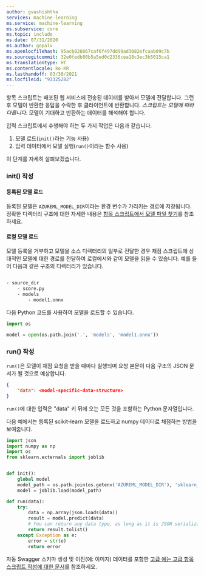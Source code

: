 ```yaml
---
author: gvashishtha
services: machine-learning
ms.service: machine-learning
ms.subservice: core
ms.topic: include
ms.date: 07/31/2020
ms.author: gopalv
ms.openlocfilehash: 95acb028867caf6f497dd99ad3082efcaab09c7b
ms.sourcegitcommit: 32e0fedb80b5a5ed0d2336cea18c3ec3b5015ca1
ms.translationtype: HT
ms.contentlocale: ko-KR
ms.lasthandoff: 03/30/2021
ms.locfileid: "93325282"
---
```

항목 스크립트는 배포된 웹 서비스에 전송된 데이터를 받아서 모델에 전달합니다. 그런 후 모델이 반환한 응답을 수락한 후 클라이언트에 반환합니다. *스크립트는 모델에 따라 다릅니다*. 모델이 기대하고 반환하는 데이터를 해석해야 합니다.

입력 스크립트에서 수행해야 하는 두 가지 작업은 다음과 같습니다.

1. 모델 로드(`init()`라는 기능 사용)
1. 입력 데이터에서 모델 실행(`run()`이라는 함수 사용)

이 단계를 자세히 살펴보겠습니다.

### <a name="writing-init"></a>init() 작성 

#### <a name="loading-a-registered-model"></a>등록된 모델 로드

등록된 모델은 `AZUREML_MODEL_DIR`이라는 환경 변수가 가리키는 경로에 저장됩니다. 정확한 디렉터리 구조에 대한 자세한 내용은 [항목 스크립트에서 모델 파일 찾기](../articles/machine-learning/how-to-deploy-advanced-entry-script.md#load-registered-models)를 참조하세요.

#### <a name="loading-a-local-model"></a>로컬 모델 로드

모델 등록을 거부하고 모델을 소스 디렉터리의 일부로 전달한 경우 채점 스크립트에 상대적인 모델에 대한 경로를 전달하여 로컬에서와 같이 모델을 읽을 수 있습니다. 예를 들어 다음과 같은 구조의 디렉터리가 있습니다.

```bash

- source_dir
    - score.py
    - models
        - model1.onnx

```

다음 Python 코드를 사용하여 모델을 로드할 수 있습니다.

```python
import os

model = open(os.path.join('.', 'models', 'model1.onnx'))
```

### <a name="writing-run"></a>run() 작성

`run()`은 모델이 채점 요청을 받을 때마다 실행되며 요청 본문이 다음 구조의 JSON 문서가 될 것으로 예상합니다.

```json
{
    "data": <model-specific-data-structure>
}

```

`run()`에 대한 입력은 "data" 키 뒤에 오는 모든 것을 포함하는 Python 문자열입니다.

다음 예에서는 등록된 scikit-learn 모델을 로드하고 numpy 데이터로 채점하는 방법을 보여줍니다.

```python
import json
import numpy as np
import os
from sklearn.externals import joblib


def init():
    global model
    model_path = os.path.join(os.getenv('AZUREML_MODEL_DIR'), 'sklearn_mnist_model.pkl')
    model = joblib.load(model_path)

def run(data):
    try:
        data = np.array(json.loads(data))
        result = model.predict(data)
        # You can return any data type, as long as it is JSON serializable.
        return result.tolist()
    except Exception as e:
        error = str(e)
        return error
```

자동 Swagger 스키마 생성 및 이진(예: 이미지) 데이터를 포함한 [고급 예는 고급 항목 스크립트 작성에 대한 문서](../articles/machine-learning/how-to-deploy-advanced-entry-script.md)를 참조하세요.